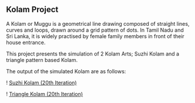 ## Kolam Project

A Kolam or Muggu is a geometrical line drawing composed of straight lines, curves and loops, drawn around a grid pattern of dots. In Tamil Nadu and Sri Lanka, it is widely practised by female family members in front of their house entrance.

This project presents the simulation of 2 Kolam Arts; Suzhi Kolam and a triangle pattern based Kolam.

The output of the simulated Kolam are as follows:

! [Suzhi Kolam (20th Iteration)](https://github.com/sudoyolo/CollegeProjects/blob/main/Kolam%20Project/20th%20Iteration%20-%20Suzhi%20Kolam.jpg)

! [Triangle Kolam (20th Iteration)](https://github.com/sudoyolo/CollegeProjects/blob/main/Kolam%20Project/20th%20Iteration%20-%20Triangle%20Kolam.jpg)
